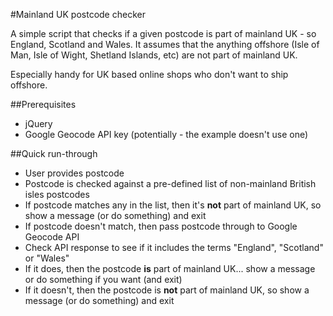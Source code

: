 #Mainland UK postcode checker

A simple script that checks if a given postcode is part of mainland UK - so England, Scotland and Wales. It assumes that the anything offshore (Isle of Man, Isle of Wight, Shetland Islands, etc) are not part of mainland UK.

Especially handy for UK based online shops who don't want to ship offshore.

##Prerequisites

- jQuery
- Google Geocode API key (potentially - the example doesn't use one)

##Quick run-through

- User provides postcode
- Postcode is checked against a pre-defined list of non-mainland British isles postcodes
- If postcode matches any in the list, then it's **not** part of mainland UK, so show a message (or do something) and exit
- If postcode doesn't match, then pass postcode through to Google Geocode API
- Check API response to see if it includes the terms "England", "Scotland" or "Wales"
- If it does, then the postcode **is** part of mainland UK... show a message or do something if you want (and exit)
- If it doesn't, then the postcode is **not** part of mainland UK, so show a message (or do something) and exit
